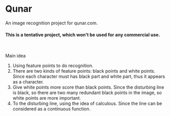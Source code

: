 Qunar
=====

An image recognition project for qunar.com. <br />
<h4>This is a tentative project, which won't be used for any commercial use.</h4> <br />

Main idea<br />
1. Using feature points to do recognition.<br />
2. There are two kinds of feature points: black points and white points. Since each character must has black part and white part, thus it appears as a character.<br />
3. Give white points more score than black points. Since the disturbing line is black, so there are two many redundant black points in the image, so white points are more important.<br />
4. To the disturbing line, using the idea of calculous. Since the line can be considered as a continuous function.<br />